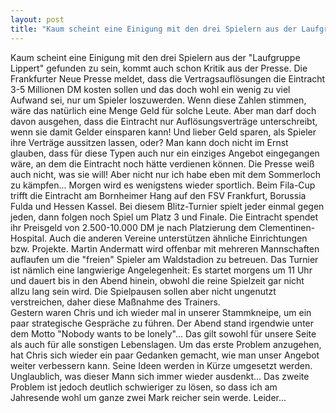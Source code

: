 ```yaml
---
layout: post
title: "Kaum scheint eine Einigung mit den drei Spielern aus der Laufgruppe Lippert gefunden zu sein, kommt auch schon Kritik aus der Presse."
---
```


Kaum scheint eine Einigung mit den drei Spielern aus der "Laufgruppe Lippert" gefunden zu sein, kommt auch schon Kritik aus der Presse. Die Frankfurter Neue Presse meldet, dass die Vertragsauflösungen die Eintracht 3-5 Millionen DM kosten sollen und das doch wohl ein wenig zu viel Aufwand sei, nur um Spieler loszuwerden. Wenn diese Zahlen stimmen, wäre das natürlich eine Menge Geld für solche Leute. Aber man darf doch davon ausgehen, dass die Eintracht nur Auflösungsverträge unterschreibt, wenn sie damit Gelder einsparen kann! Und lieber Geld sparen, als Spieler ihre Verträge aussitzen lassen, oder? Man kann doch nicht im Ernst glauben, dass für diese Typen auch nur ein einziges Angebot eingegangen wäre, an dem die Eintracht noch hätte verdienen können. Die Presse weiß auch nicht, was sie will! Aber nicht nur ich habe eben mit dem Sommerloch zu kämpfen... Morgen wird es wenigstens wieder sportlich. Beim Fila-Cup trifft die Eintracht am Bornheimer Hang auf den FSV Frankfurt, Borussia Fulda und Hessen Kassel. Bei diesem Blitz-Turnier spielt jeder einmal gegen jeden, dann folgen noch Spiel um Platz 3 und Finale. Die Eintracht spendet ihr Preisgeld von 2.500-10.000 DM je nach Platzierung dem Clementinen-Hospital. Auch die anderen Vereine unterstützen ähnliche Einrichtungen bzw. Projekte. Martin Andermatt wird offenbar mit mehreren Mannschaften auflaufen um die "freien" Spieler am Waldstadion zu betreuen. Das Turnier ist nämlich eine langwierige Angelegenheit: Es startet morgens um 11 Uhr und dauert bis in den Abend hinein, obwohl die reine Spielzeit gar nicht allzu lang sein wird. Die Spielpausen sollen aber nicht ungenutzt verstreichen, daher diese Maßnahme des Trainers.  
Gestern waren Chris und ich wieder mal in unserer Stammkneipe, um ein paar strategische Gespräche zu führen. Der Abend stand irgendwie unter dem Motto "Nobody wants to be lonely"... Das gilt sowohl für unsere Seite als auch für alle sonstigen Lebenslagen. Um das erste Problem anzugehen, hat Chris sich wieder ein paar Gedanken gemacht, wie man unser Angebot weiter verbessern kann. Seine Ideen werden in Kürze umgesetzt werden. Unglaublich, was dieser Mann sich immer wieder ausdenkt... Das zweite Problem ist jedoch deutlich schwieriger zu lösen, so dass ich am Jahresende wohl um ganze zwei Mark reicher sein werde. Leider...
